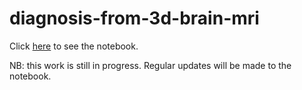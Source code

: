 # diagnosis-from-3d-brain-mri

Click [here](https://github.com/patrickfleith/diagnosis-from-3d-brain-mri/blob/master/BTS.ipynb) to see the notebook.

NB: this work is still in progress. Regular updates will be made to the notebook.

